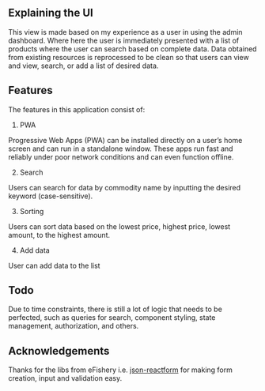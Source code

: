 ##  Explaining the UI

This view is made based on my experience as a user in using the admin dashboard. Where here the user is immediately presented with a list of products where the user can search based on complete data. Data obtained from existing resources is reprocessed to be clean so that users can view and view, search, or add a list of desired data.

## Features

The features in this application consist of:

1. PWA

Progressive Web Apps (PWA) can be installed directly on a user’s home screen and can run in a standalone window. These apps run fast and reliably under poor network conditions and can even function offline.

2. Search

Users can search for data by commodity name by inputting the desired keyword (case-sensitive).

3. Sorting

Users can sort data based on the lowest price, highest price, lowest amount, to the highest amount.

4. Add data

User can add data to the list

## Todo

Due to time constraints, there is still a lot of logic that needs to be perfected, such as queries for search, component styling, state management, authorization, and others.

## Acknowledgements

Thanks for the libs from eFishery i.e. [json-reactform](https://github.com/eFishery/json-reactform) for making form creation, input and validation easy.
